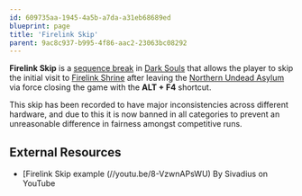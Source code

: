 ```yaml
---
id: 609735aa-1945-4a5b-a7da-a31eb68689ed
blueprint: page
title: 'Firelink Skip'
parent: 9ac8c937-b995-4f86-aac2-23063bc08292
---
```

**Firelink Skip** is a [sequence break](/sequence-break) in [Dark Souls](/darksouls) that allows the player to skip the initial visit to [Firelink Shrine](//darksouls.wikidot.com/firelink-shrine) after leaving the [Northern Undead Asylum](//darksouls.wikidot.com/undead-asylum) via force closing the game with the **ALT + F4** shortcut.

This skip has been recorded to have major inconsistencies across different hardware, and due to this it is now banned in all categories to prevent an unreasonable difference in fairness amongst competitive runs.

## External Resources

- [Firelink Skip example (//youtu.be/8-VzwnAPsWU) By Sivadius on YouTube

